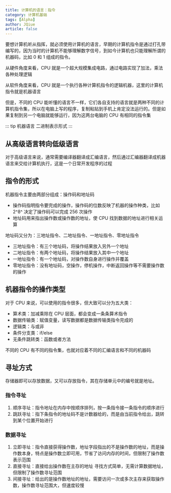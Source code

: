 ```yaml
---
title: 计算机的语言：指令
category: 计算机基础
tags: [Alpha]
author: JQiue
article: false
---
```


要想计算机听从指挥，就必须使用计算机的语言，早期的计算机指令是通过打孔带编写的，因为当时的计算机不能够理解数字信号，到如今计算机也只能理解所谓的机器码，比如 0 和 1 组成的指令。

从硬件角度来看，CPU 就是一个超大规模集成电路，通过电路实现了加法，乘法各种处理逻辑

从软件角度来看，CPU 就是一个执行各种计算机指令的逻辑机器，这里的计算机指令就是机器语言

但是，不同的 CPU 能听懂的语言不一样，它们各自支持的语言就是两种不同的计算机指令集，所以在电脑上写的程序，复制粘贴到手机上肯定没法运行的。但是如果复制到另一个电脑就能够运行，因为这两台电脑的 CPU 有相同的指令集

::: tip 机器语言
二进制表示形式
:::

## 从高级语言转向低级语言

对于高级语言来说，通常需要编译器翻译成汇编语言，然后通过汇编器翻译成机器语言来交给计算机执行，这是一个日常开发程序的过程

## 指令的形式

机器指令主要由两部分组成：操作码和地址码

+ 操作码指明指令要完成的操作，操作码的位数反映了机器的操作种类，比如 2^8^ 决定了操作码可以完成 256 次操作
+ 地址码用来指出操作数或操作数的地址，使 CPU 找到数据的地址进行相关运算

地址码又分为：三地址指令、二地址指令、一地址指令、零地址指令

+ 三地址指令：有三个地址码，将操作结果放入另外一个地址
+ 二地址指令：有两个地址码，将操作结果放入其中一个地址
+ 一地址指令：有一个地址码，对操作数自身进行操作并覆盖
+ 零地址指令：没有地址码，空操作，停机操作，中断返回操作等不需要操作数的操作

## 机器指令的操作类型

对于 CPU 来说，可以使用的指令很多，但大致可以分为五大类：

+ 算术类：加减乘除在 CPU 层面，都会变成一条条算术指令
+ 数据传输类：赋值变量，读写数据都是数据传输类指令完成的
+ 逻辑类：与或非
+ 条件分支类：if/else
+ 无条件跳转类：函数或者方法

不同的 CPU 有不同的指令集，也就对应着不同的汇编语言和不同的机器码

## 寻址方式

存储器即可以存放数据，又可以存放指令，其在存储单元中的编号就是地址。

### 指令寻址

1. 顺序寻址：指令地址在内存中按顺序排列，按一条指令接一条指令的顺序进行
2. 跳跃寻址：指下条指令的地址码不是计数器给的，而是由当前指令给出，跳转到某个位置开始进行

### 数据寻址

1. 立即寻址：指令直接获得操作数，地址字段指出的不是操作数的地址，而是操作数本身，特点是操作数立即可用，节省了访问内存的时间，但限制了操作数表示范围
2. 直接寻址：直接给出操作数在主存的地址 寻找方式简单，无需计算数据地址，但限制了操作数寻址范围
3. 间接寻址：给出的是操作数地址的地址，需要访问一次或多次主存来获取操作数，操作数寻址范围大，但速度较慢
